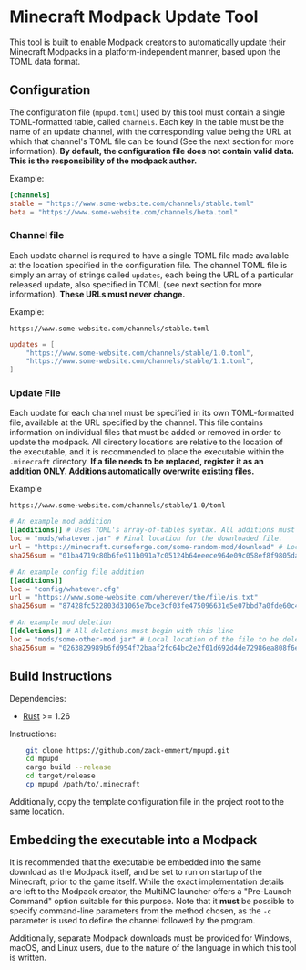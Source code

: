 # Minecraft Modpack Update Tool
This tool is built to enable Modpack creators to automatically update their Minecraft Modpacks in a platform-independent manner, based upon the TOML data format.

## Configuration

The configuration file (`mpupd.toml`) used by this tool must contain a single TOML-formatted table, called `channels`. Each key in the table must be the name of an update channel, with the corresponding value being the URL at which that channel's TOML file can be found (See the next section for more information). **By default, the configuration file does not contain valid data. This is the responsibility of the modpack author.**

Example: 

```toml
[channels]
stable = "https://www.some-website.com/channels/stable.toml"
beta = "https://www.some-website.com/channels/beta.toml"
```

### Channel file

Each update channel is required to have a single TOML file made available at the location specified in the configuration file. The channel TOML file is simply an array of strings called `updates`, each being the URL of a particular released update, also specified in TOML (see next section for more information). **These URLs must never change.** 

Example:

`https://www.some-website.com/channels/stable.toml`

```toml
updates = [
    "https://www.some-website.com/channels/stable/1.0.toml",
    "https://www.some-website.com/channels/stable/1.1.toml",
]
```

### Update File

Each update for each channel must be specified in its own TOML-formatted file, available at the URL specified by the channel. This file contains information on individual files that must be added or removed in order to update the modpack. All directory locations are relative to the location of the executable, and it is recommended to place the executable within the `.minecraft` directory. **If a file needs to be replaced, register it as an addition ONLY. Additions automatically overwrite existing files.**

Example

`https://www.some-website.com/channels/stable/1.0/toml`

```toml
# An example mod addition
[[additions]] # Uses TOML's array-of-tables syntax. All additions must begin with this line
loc = "mods/whatever.jar" # Final location for the downloaded file.
url = "https://minecraft.curseforge.com/some-random-mod/download" # Location from which the new file can be downloaded.
sha256sum = "01ba4719c80b6fe911b091a7c05124b64eeece964e09c058ef8f9805daca546b" # SHA256 Checksum of the file at the url above. Used to verify the integrity of the downloaded file.

# An example config file addition
[[additions]]
loc = "config/whatever.cfg"
url = "https://www.some-website.com/wherever/the/file/is.txt"
sha256sum = "87428fc522803d31065e7bce3cf03fe475096631e5e07bbd7a0fde60c4cf25c7"

# An example mod deletion
[[deletions]] # All deletions must begin with this line
loc = "mods/some-other-mod.jar" # Local location of the file to be deleted.
sha256sum = "0263829989b6fd954f72baaf2fc64bc2e2f01d692d4de72986ea808f6e99813f" # SHA256 Checksum of the local file. The file will **ONLY** be deleted if the checksum is valid.
```

## Build Instructions

Dependencies:

* [Rust](https://rustup.rs) >= 1.26

Instructions:

```bash
    git clone https://github.com/zack-emmert/mpupd.git
    cd mpupd
    cargo build --release
    cd target/release
    cp mpupd /path/to/.minecraft
```
Additionally, copy the template configuration file in the project root to the same location.

## Embedding the executable into a Modpack

It is recommended that the executable be embedded into the same download as the Modpack itself, and be set to run on startup of the Minecraft, prior to the game itself. While the exact implementation details are left to the Modpack creator, the MultiMC launcher offers a "Pre-Launch Command" option suitable for this purpose. Note that it **must** be possible to specify command-line parameters from the method chosen, as the `-c` parameter is used to define the channel followed by the program.

Additionally, separate Modpack downloads must be provided for Windows, macOS, and Linux users, due to the nature of the language in which this tool is written.
